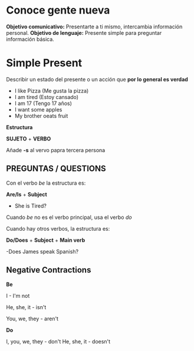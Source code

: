 # Conoce gente nueva
**Objetivo comunicativo:** Presentarte a ti mismo, intercambia información personal.
**Objetivo de lenguaje:** Presente simple para preguntar información básica.

# Simple Present
Describir un estado del presente o un acción que **por lo general es verdad**

- I like Pizza (Me gusta la pizza)
- I am tired (Estoy cansado)
- I am 17 (Tengo 17 años)
- I want some apples
- My brother oeats fruit

__Estructura__

**SUJETO** + **VERBO**

Añade **-s** al vervo papra tercera persona

## PREGUNTAS / QUESTIONS

Con el verbo *be* la estructura es:

**Are/Is** + **Subject**

- She is Tired?

Cuando *be* no es el verbo principal, usa el verbo *do*

Cuando hay otros verbos, la estructura es:

**Do/Does** + **Subject** + **Main verb**

-Does James speak Spanish?

## Negative Contractions

**Be**

I - I'm not

He, she, it - isn't

You, we, they - aren't

**Do**

I, you, we, they - don't
He, she, it - doesn't